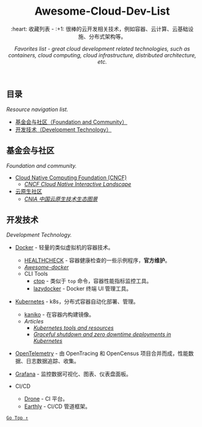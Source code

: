 <div align="center">
  <h1>Awesome-Cloud-Dev-List</h1>

  <p>:heart: 收藏列表 - :+1: 很棒的云开发相关技术，例如容器、云计算、云基础设施、分布式架构等。</p>
  <p><i>Favorites list - great cloud development related technologies, such as containers, cloud computing, cloud infrastructure, distributed architecture, etc.</i></p>
</div>

<br />

## 目录

*Resource navigation list.*

- [基金会与社区（Foundation and Community）](#基金会与社区)
- [开发技术（Development Technology）](#开发技术)

## 基金会与社区

*Foundation and community.*

- [Cloud Native Computing Foundation (CNCF)](https://www.cncf.io/)
  - [*CNCF Cloud Native Interactive Landscape*](https://landscape.cncf.io/) 
- [云原生社区](https://cloudnative.to/)
  - [*CNIA 中国云原生技术生态图景*](https://landscape.opensourcecloud.cn/)

## 开发技术

*Development Technology.*

- [Docker](https://www.docker.com/) - 轻量的类似虚拟机的容器技术。
  - [HEALTHCHECK](https://github.com/docker-library/healthcheck) - 容器健康检查的一些示例程序，**官方维护**。
  - [*Awesome-docker*](https://awesome-docker.netlify.app/)
  - CLI Tools
    - [ctop](https://ctop.sh/) - 类似于 `top` 命令，容器性能指标监控工具。
    - [lazydocker](https://github.com/jesseduffield/lazydocker) - Docker 终端 UI 管理工具。

- [Kubernetes](https://kubernetes.io/) - k8s，分布式容器自动化部署、管理。
  - [kaniko](https://github.com/GoogleContainerTools/kaniko) - 在容器内构建镜像。
  - *Articles*
    - [*Kubernetes tools and resources*](https://learnk8s.io/kubernetes-resources) 
    - [*Graceful shutdown and zero downtime deployments in Kubernetes*](https://learnk8s.io/graceful-shutdown)

- [OpenTelemetry](https://opentelemetry.io/) - 由 OpenTracing 和 OpenCensus 项目合并而成，性能数据、日志数据追踪、收集。
- [Grafana](https://grafana.com/oss/grafana/) - 监控数据可视化、图表、仪表盘面板。

- CI/CD
  - [Drone](https://www.drone.io/) -  CI 平台。
  - [Earthly](https://earthly.dev/) - CI/CD 管道框架。

[`Go Top ↑`](#awesome-cloud-dev-list)

